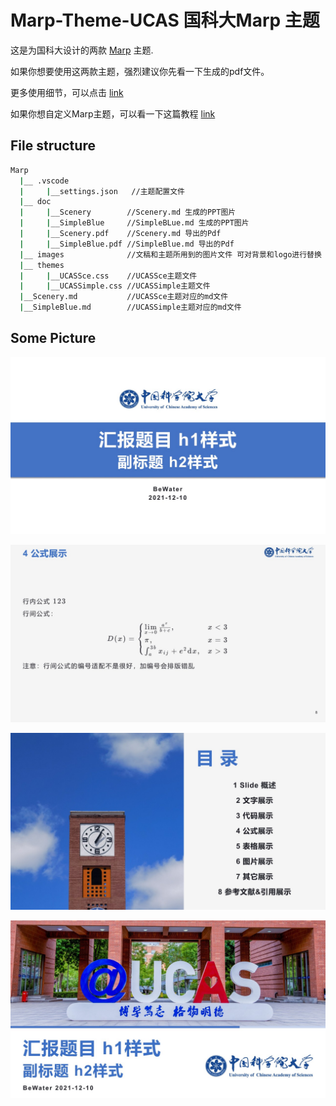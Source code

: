 # Marp-Theme-UCAS 国科大Marp 主题
这是为国科大设计的两款 [Marp](https://github.com/marp-team/marp) 主题.

如果你想要使用这两款主题，强烈建议你先看一下生成的pdf文件。

更多使用细节，可以点击 [link](https://mdnice.com/writing/9cb2de742bed48d0b131e35d653515f2)

如果你想自定义Marp主题，可以看一下这篇教程 [link](https://zhuanlan.zhihu.com/p/449668027)

## File structure

```bash
Marp
  |__ .vscode
  |     |__settings.json   //主题配置文件
  |__ doc
  |     |__Scenery        //Scenery.md 生成的PPT图片
  |     |__SimpleBlue     //SimpleBLue.md 生成的PPT图片
  |     |__Scenery.pdf    //Scenery.md 导出的Pdf
  |     |__SimpleBlue.pdf //SimpleBlue.md 导出的Pdf
  |__ images              //文稿和主题所用到的图片文件 可对背景和logo进行替换
  |__ themes
  |     |__UCASSce.css    //UCASSce主题文件
  |     |__UCASSimple.css //UCASSimple主题文件
  |__Scenery.md           //UCASSce主题对应的md文件
  |__SimpleBlue.md        //UCASSimple主题对应的md文件
```

## Some Picture

![img1](doc/SimpleBlue/SimpleBlue_1.jpg)

![img2](doc/Scenery/Scenery_8.jpg)

![img3](doc/Scenery/Scenery_2.jpg)

![img4](doc/Scenery/Scenery_1.jpg)
